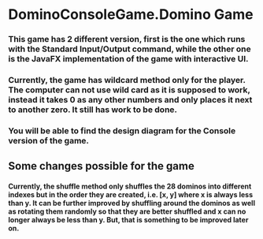 # DominoConsoleGame.Domino Game
### This game has 2 different version, first is the one which runs with the Standard Input/Output command, while the other one is the JavaFX implementation of the game with interactive UI.

### Currently, the game has wildcard method only for the player. The computer can not use wild card as it is supposed to work, instead it takes 0 as any other numbers and only places it next to another zero. It still has work to be done.

### You will be able to find the design diagram for the Console version of the game. 

## Some changes possible for the game
#### Currently, the shuffle method only shuffles the 28 dominos into different indexes but in the order they are created, i.e. [x, y] where x is always less than y. It can be further improved by shuffling around the dominos as well as rotating them randomly so that they are better shuffled and x can no longer always be less than y. But, that is something to be improved later on.

